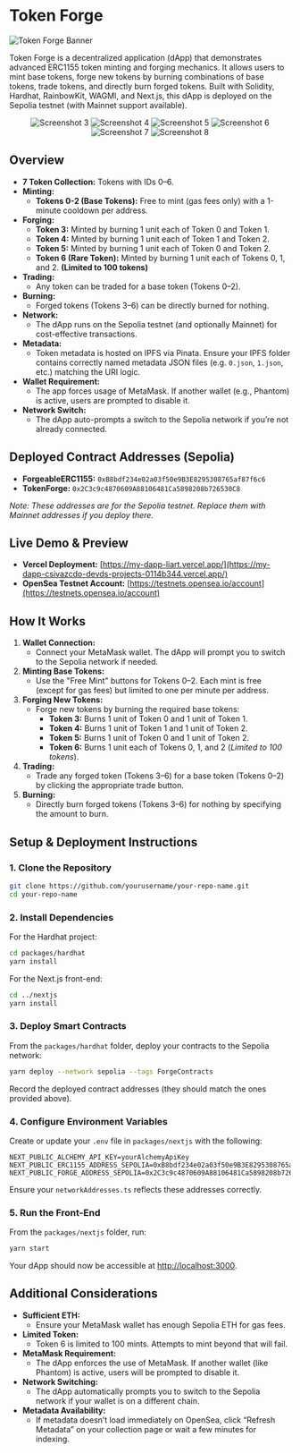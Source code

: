 # Token Forge

![Token Forge Banner](image-2.png)

Token Forge is a decentralized application (dApp) that demonstrates advanced ERC1155 token minting and forging mechanics. It allows users to mint base tokens, forge new tokens by burning combinations of base tokens, trade tokens, and directly burn forged tokens. Built with Solidity, Hardhat, RainbowKit, WAGMI, and Next.js, this dApp is deployed on the Sepolia testnet (with Mainnet support available).

<p align="center" style="margin:0;">
  <img src="image-3.png" alt="Screenshot 3" style="margin:0;" />
  <img src="image-4.png" alt="Screenshot 4" style="margin:0;" />
  <img src="image-5.png" alt="Screenshot 5" style="margin:0;" />
  <img src="image-6.png" alt="Screenshot 6" style="margin:0;" />
  <img src="image-7.png" alt="Screenshot 7" style="margin:0;" />
  <img src="image-8.png" alt="Screenshot 8" style="margin:0;" />
</p>

## Overview

- **7 Token Collection:** Tokens with IDs 0–6.
- **Minting:**  
  - **Tokens 0-2 (Base Tokens):** Free to mint (gas fees only) with a 1-minute cooldown per address.
- **Forging:**  
  - **Token 3:** Minted by burning 1 unit each of Token 0 and Token 1.  
  - **Token 4:** Minted by burning 1 unit each of Token 1 and Token 2.  
  - **Token 5:** Minted by burning 1 unit each of Token 0 and Token 2.  
  - **Token 6 (Rare Token):** Minted by burning 1 unit each of Tokens 0, 1, and 2. **(Limited to 100 tokens)**
- **Trading:**  
  - Any token can be traded for a base token (Tokens 0–2).
- **Burning:**  
  - Forged tokens (Tokens 3–6) can be directly burned for nothing.
- **Network:**  
  - The dApp runs on the Sepolia testnet (and optionally Mainnet) for cost-effective transactions.
- **Metadata:**  
  - Token metadata is hosted on IPFS via Pinata. Ensure your IPFS folder contains correctly named metadata JSON files (e.g. `0.json`, `1.json`, etc.) matching the URI logic.
- **Wallet Requirement:**  
  - The app forces usage of MetaMask. If another wallet (e.g., Phantom) is active, users are prompted to disable it.
- **Network Switch:**  
  - The dApp auto-prompts a switch to the Sepolia network if you’re not already connected.

## Deployed Contract Addresses (Sepolia)

- **ForgeableERC1155:** `0xB8bdf234e02a03f50e9B3E8295308765af87f6c6`  
- **TokenForge:** `0x2C3c9c4870609A88106481Ca5898208b726530C8`

*Note: These addresses are for the Sepolia testnet. Replace them with Mainnet addresses if you deploy there.*

## Live Demo & Preview

- **Vercel Deployment:** [https://my-dapp-liart.vercel.app/](https://my-dapp-csivazcdo-devds-projects-0114b344.vercel.app/)
- **OpenSea Testnet Account:** [https://testnets.opensea.io/account](https://testnets.opensea.io/account)

## How It Works

1. **Wallet Connection:**  
   - Connect your MetaMask wallet. The dApp will prompt you to switch to the Sepolia network if needed.
2. **Minting Base Tokens:**  
   - Use the "Free Mint" buttons for Tokens 0–2. Each mint is free (except for gas fees) but limited to one per minute per address.
3. **Forging New Tokens:**  
   - Forge new tokens by burning the required base tokens:
     - **Token 3:** Burns 1 unit of Token 0 and 1 unit of Token 1.
     - **Token 4:** Burns 1 unit of Token 1 and 1 unit of Token 2.
     - **Token 5:** Burns 1 unit of Token 0 and 1 unit of Token 2.
     - **Token 6:** Burns 1 unit each of Tokens 0, 1, and 2 (*Limited to 100 tokens*).
4. **Trading:**  
   - Trade any forged token (Tokens 3–6) for a base token (Tokens 0–2) by clicking the appropriate trade button.
5. **Burning:**  
   - Directly burn forged tokens (Tokens 3–6) for nothing by specifying the amount to burn.

## Setup & Deployment Instructions

### 1. Clone the Repository

```bash
git clone https://github.com/yourusername/your-repo-name.git
cd your-repo-name
```

### 2. Install Dependencies

For the Hardhat project:

```bash
cd packages/hardhat
yarn install
```

For the Next.js front-end:

```bash
cd ../nextjs
yarn install
```

### 3. Deploy Smart Contracts

From the `packages/hardhat` folder, deploy your contracts to the Sepolia network:

```bash
yarn deploy --network sepolia --tags ForgeContracts
```

Record the deployed contract addresses (they should match the ones provided above).

### 4. Configure Environment Variables

Create or update your `.env` file in `packages/nextjs` with the following:

```
NEXT_PUBLIC_ALCHEMY_API_KEY=yourAlchemyApiKey
NEXT_PUBLIC_ERC1155_ADDRESS_SEPOLIA=0xB8bdf234e02a03f50e9B3E8295308765af87f6c6
NEXT_PUBLIC_FORGE_ADDRESS_SEPOLIA=0x2C3c9c4870609A88106481Ca5898208b726530C8
```

Ensure your `networkAddresses.ts` reflects these addresses correctly.

### 5. Run the Front-End

From the `packages/nextjs` folder, run:

```bash
yarn start
```

Your dApp should now be accessible at [http://localhost:3000](http://localhost:3000).

## Additional Considerations

- **Sufficient ETH:**  
  - Ensure your MetaMask wallet has enough Sepolia ETH for gas fees.
- **Limited Token:**  
  - Token 6 is limited to 100 mints. Attempts to mint beyond that will fail.
- **MetaMask Requirement:**  
  - The dApp enforces the use of MetaMask. If another wallet (like Phantom) is active, users will be prompted to disable it.
- **Network Switching:**  
  - The dApp automatically prompts you to switch to the Sepolia network if your wallet is on a different chain.
- **Metadata Availability:**  
  - If metadata doesn’t load immediately on OpenSea, click “Refresh Metadata” on your collection page or wait a few minutes for indexing.

